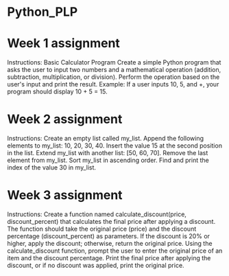 # Python_PLP
# Week 1 assignment
Instructions:
Basic Calculator Program
Create a simple Python program that asks the user to input two numbers and a mathematical operation (addition, subtraction, multiplication, or division).
Perform the operation based on the user's input and print the result.
Example: If a user inputs 10, 5, and +, your program should display 10 + 5 = 15.

# Week 2 assignment
Instructions:
Create an empty list called my_list.
Append the following elements to my_list: 10, 20, 30, 40.
Insert the value 15 at the second position in the list.
Extend my_list with another list: [50, 60, 70].
Remove the last element from my_list.
Sort my_list in ascending order.
Find and print the index of the value 30 in my_list.

# Week 3 assignment
Instructions:
Create a function named calculate_discount(price, discount_percent) that calculates the final price after applying a discount. The function should take the original price (price) and the discount percentage (discount_percent) as parameters. If the discount is 20% or higher, apply the discount; otherwise, return the original price.
Using the calculate_discount function, prompt the user to enter the original price of an item and the discount percentage. Print the final price after applying the discount, or if no discount was applied, print the original price.
